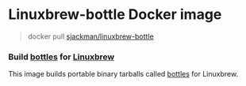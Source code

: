 Linuxbrew-bottle Docker image
================================================================================

> docker pull [sjackman/linuxbrew-bottle][]

### Build [bottles][] for [Linuxbrew][]

This image builds portable binary tarballs called [bottles][] for Linuxbrew.

[sjackman/linuxbrew-bottle]: https://registry.hub.docker.com/u/sjackman/linuxbrew-bottle/
[Linuxbrew]: http://brew.sh/linuxbrew/
[bottles]: https://github.com/Homebrew/homebrew/wiki/Bottles
